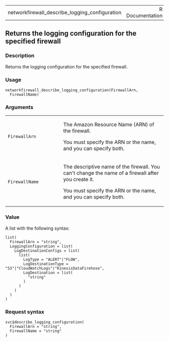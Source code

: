 <table style="width: 100%;">
<tbody>
<tr class="odd">
<td>networkfirewall_describe_logging_configuration</td>
<td style="text-align: right;">R Documentation</td>
</tr>
</tbody>
</table>

## Returns the logging configuration for the specified firewall

### Description

Returns the logging configuration for the specified firewall.

### Usage

    networkfirewall_describe_logging_configuration(FirewallArn,
      FirewallName)

### Arguments

<table>
<colgroup>
<col style="width: 35%" />
<col style="width: 65%" />
</colgroup>
<tbody>
<tr class="odd">
<td><code
id="networkfirewall_describe_logging_configuration_:_FirewallArn">FirewallArn</code></td>
<td><p>The Amazon Resource Name (ARN) of the firewall.</p>
<p>You must specify the ARN or the name, and you can specify
both.</p></td>
</tr>
<tr class="even">
<td><code
id="networkfirewall_describe_logging_configuration_:_FirewallName">FirewallName</code></td>
<td><p>The descriptive name of the firewall. You can't change the name
of a firewall after you create it.</p>
<p>You must specify the ARN or the name, and you can specify
both.</p></td>
</tr>
</tbody>
</table>

### Value

A list with the following syntax:

    list(
      FirewallArn = "string",
      LoggingConfiguration = list(
        LogDestinationConfigs = list(
          list(
            LogType = "ALERT"|"FLOW",
            LogDestinationType = "S3"|"CloudWatchLogs"|"KinesisDataFirehose",
            LogDestination = list(
              "string"
            )
          )
        )
      )
    )

### Request syntax

    svc$describe_logging_configuration(
      FirewallArn = "string",
      FirewallName = "string"
    )
